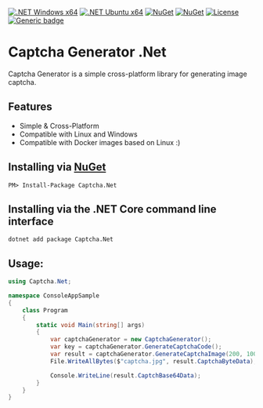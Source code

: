 [![.NET Windows x64](https://github.com/bezzad/CaptchaGenerator/actions/workflows/dotnet-windows.yml/badge.svg)](https://github.com/bezzad/CaptchaGenerator/actions/workflows/dotnet-windows.yml)
[![.NET Ubuntu x64](https://github.com/bezzad/CaptchaGenerator/actions/workflows/dotnet-ubuntu.yml/badge.svg)](https://github.com/bezzad/CaptchaGenerator/actions/workflows/dotnet-ubuntu.yml)
[![NuGet](https://img.shields.io/nuget/dt/Captcha.Net.svg)](https://www.nuget.org/packages/Captcha.Net)
[![NuGet](https://img.shields.io/nuget/vpre/Captcha.Net.svg)](https://www.nuget.org/packages/Captcha.Net)
[![License](https://img.shields.io/github/license/bezzad/CaptchaGenerator.svg)](https://github.com/bezzad/CaptchaGenerator/blob/master/LICENSE)
[![Generic badge](https://img.shields.io/badge/support-.Net_6-blue.svg)](https://github.com/bezzad/CaptchaGenerator)

# Captcha Generator .Net
Captcha Generator is a simple cross-platform library for generating image captcha.

## Features

- Simple & Cross-Platform
- Compatible with Linux and Windows
- Compatible with Docker images based on Linux :)      

## Installing via [NuGet](https://www.nuget.org/packages/Downloader)

    PM> Install-Package Captcha.Net

## Installing via the .NET Core command line interface

    dotnet add package Captcha.Net

## Usage:
```csharp
using Captcha.Net;

namespace ConsoleAppSample
{
	class Program
	{
		static void Main(string[] args)
		{
			var captchaGenerator = new CaptchaGenerator();
			var key = captchaGenerator.GenerateCaptchaCode();
			var result = captchaGenerator.GenerateCaptchaImage(200, 100, key);
			File.WriteAllBytes($"captcha.jpg", result.CaptchaByteData);

			Console.WriteLine(result.CaptchBase64Data);
		}
	}
}

```